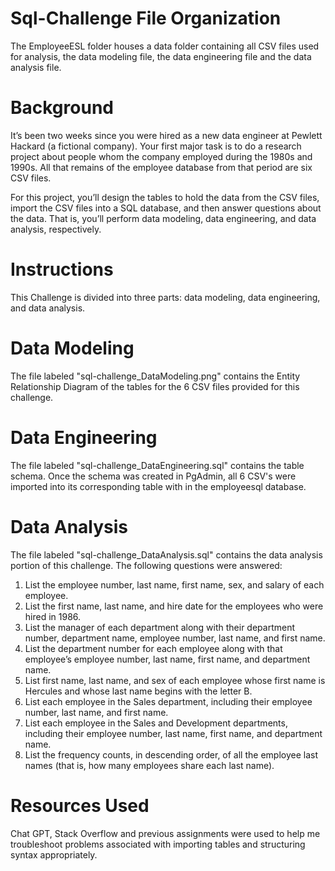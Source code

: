 # Sql-Challenge File Organization
The EmployeeESL folder houses a data folder containing all CSV files used for analysis, the data modeling file, the data engineering file and the data analysis file. 
# Background 
It’s been two weeks since you were hired as a new data engineer at Pewlett Hackard (a fictional company). Your first major task is to do a research project about people whom the company employed during the 1980s and 1990s. All that remains of the employee database from that period are six CSV files.

For this project, you’ll design the tables to hold the data from the CSV files, import the CSV files into a SQL database, and then answer questions about the data. That is, you’ll perform data modeling, data engineering, and data analysis, respectively.

# Instructions
This Challenge is divided into three parts: data modeling, data engineering, and data analysis.

# Data Modeling
The file labeled "sql-challenge_DataModeling.png" contains the Entity Relationship Diagram of the tables for the 6 CSV files provided for this challenge.

# Data Engineering
The file labeled "sql-challenge_DataEngineering.sql" contains the table schema. Once the schema was created in PgAdmin, all 6 CSV's were imported into its corresponding table with in the employeesql database. 

# Data Analysis
The file labeled "sql-challenge_DataAnalysis.sql" contains the data analysis portion of this challenge. The following questions were answered:
1. List the employee number, last name, first name, sex, and salary of each employee.
2. List the first name, last name, and hire date for the employees who were hired in 1986.
3. List the manager of each department along with their department number, department name, employee number, last name, and first name.
4. List the department number for each employee along with that employee’s employee number, last name, first name, and department name.
5. List first name, last name, and sex of each employee whose first name is Hercules and whose last name begins with the letter B.
6. List each employee in the Sales department, including their employee number, last name, and first name.
7. List each employee in the Sales and Development departments, including their employee number, last name, first name, and department name.
8. List the frequency counts, in descending order, of all the employee last names (that is, how many employees share each last name).

# Resources Used
Chat GPT, Stack Overflow and previous assignments were used to help me troubleshoot problems associated with importing tables and structuring syntax appropriately. 

